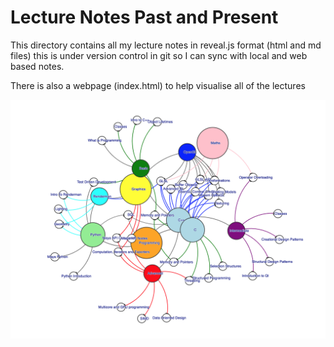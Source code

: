 # Lecture Notes Past and Present

This directory contains all my lecture notes in reveal.js format (html and md files) this is under version control in git so I can sync with local and web based notes.

There is also a webpage (index.html) to help visualise all of the lectures 

![](map.png)

